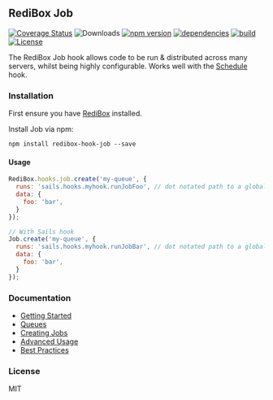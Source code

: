 ## RediBox Job

[![Coverage Status](https://coveralls.io/repos/github/redibox/job/badge.svg?branch=master)](https://coveralls.io/github/redibox/job?branch=master)
![Downloads](https://img.shields.io/npm/dt/redibox-hook-job.svg)
[![npm version](https://img.shields.io/npm/v/redibox-hook-job.svg)](https://www.npmjs.com/package/redibox-hook-job)
[![dependencies](https://img.shields.io/david/redibox/job.svg)](https://david-dm.org/redibox/job)
[![build](https://travis-ci.org/redibox/job.svg)](https://travis-ci.org/redibox/job)
[![License](https://img.shields.io/npm/l/redibox-hook-job.svg)](/LICENSE)

The RediBox Job hook allows code to be run & distributed across many servers, whilst being highly configurable. Works well with the [Schedule](https://github.com/redibox/schedule) hook.

### Installation

First ensure you have [RediBox](https://github.com/redibox/core) installed.

Install Job via npm: 

`npm install redibox-hook-job --save`

#### Usage

```javascript
RediBox.hooks.job.create('my-queue', {
  runs: 'sails.hooks.myhook.runJobFoo', // dot notated path to a globally accessible function
  data: {
    foo: 'bar',
  }
});

// With Sails hook
Job.create('my-queue', {
  runs: 'sails.hooks.myhook.runJobBar', // dot notated path to a globally accessible function
  data: {
    foo: 'bar',
  }
});
```

### Documentation

- [Getting Started](https://github.com/redibox/job/blob/master/docs/getting-started.md)
- [Queues](https://github.com/redibox/job/blob/master/docs/queues.md)
- [Creating Jobs](https://github.com/redibox/job/blob/master/docs/creating-jobs.md)
- [Advanced Usage](https://github.com/redibox/job/blob/master/docs/advanced-usage.md)
- [Best Practices](https://github.com/redibox/job/blob/master/docs/best-practices.md)

### License

MIT
